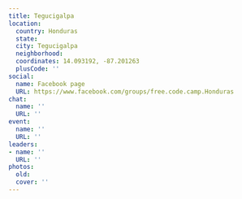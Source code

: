 ```yaml
---
title: Tegucigalpa
location:
  country: Honduras
  state: 
  city: Tegucigalpa
  neighborhood: 
  coordinates: 14.093192, -87.201263
  plusCode: ''
social:
  name: Facebook page
  URL: https://www.facebook.com/groups/free.code.camp.Honduras
chat:
  name: ''
  URL: ''
event:
  name: ''
  URL: ''
leaders:
- name: ''
  URL: ''
photos:
  old: 
  cover: ''
---
```

